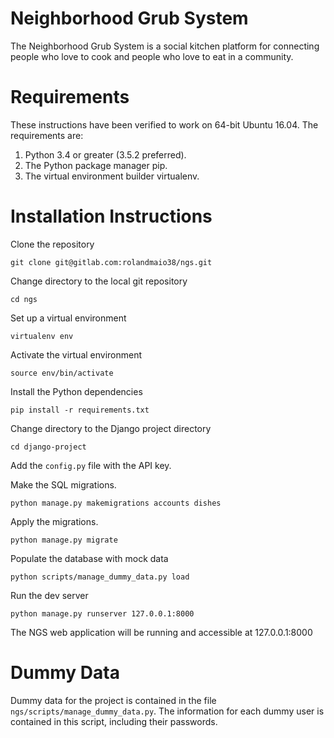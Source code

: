 # Neighborhood Grub System

The Neighborhood Grub System is a social kitchen platform for connecting people
who love to cook and people who love to eat in a community.

# Requirements

These instructions have been verified to work on 64-bit Ubuntu 16.04. The
requirements are:

1. Python 3.4 or greater (3.5.2 preferred).
2. The Python package manager pip.
3. The virtual environment builder virtualenv.

# Installation Instructions

Clone the repository
```
git clone git@gitlab.com:rolandmaio38/ngs.git
```
Change directory to the local git repository
```
cd ngs
```
Set up a virtual environment
```
virtualenv env
```
Activate the virtual environment
```
source env/bin/activate
```
Install the Python dependencies
```
pip install -r requirements.txt
```
Change directory to the Django project directory
```
cd django-project
```
Add the `config.py` file with the API key.

Make the SQL migrations.
```
python manage.py makemigrations accounts dishes
```
Apply the migrations.
```
python manage.py migrate
```
Populate the database with mock data
```
python scripts/manage_dummy_data.py load
```
Run the dev server
```
python manage.py runserver 127.0.0.1:8000
```
The NGS web application will be running and accessible at 127.0.0.1:8000

# Dummy Data

Dummy data for the project is contained in the file
`ngs/scripts/manage_dummy_data.py`. The information for each dummy user is
contained in this script, including their passwords.
